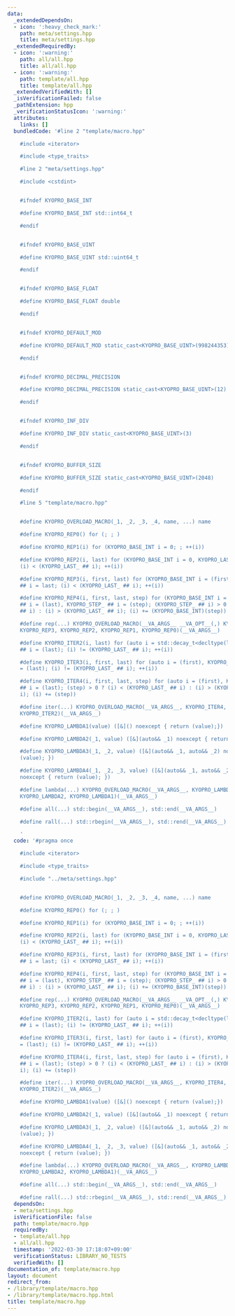 ```yaml
---
data:
  _extendedDependsOn:
  - icon: ':heavy_check_mark:'
    path: meta/settings.hpp
    title: meta/settings.hpp
  _extendedRequiredBy:
  - icon: ':warning:'
    path: all/all.hpp
    title: all/all.hpp
  - icon: ':warning:'
    path: template/all.hpp
    title: template/all.hpp
  _extendedVerifiedWith: []
  _isVerificationFailed: false
  _pathExtension: hpp
  _verificationStatusIcon: ':warning:'
  attributes:
    links: []
  bundledCode: '#line 2 "template/macro.hpp"

    #include <iterator>

    #include <type_traits>

    #line 2 "meta/settings.hpp"

    #include <cstdint>


    #ifndef KYOPRO_BASE_INT

    #define KYOPRO_BASE_INT std::int64_t

    #endif


    #ifndef KYOPRO_BASE_UINT

    #define KYOPRO_BASE_UINT std::uint64_t

    #endif


    #ifndef KYOPRO_BASE_FLOAT

    #define KYOPRO_BASE_FLOAT double

    #endif


    #ifndef KYOPRO_DEFAULT_MOD

    #define KYOPRO_DEFAULT_MOD static_cast<KYOPRO_BASE_UINT>(998244353)

    #endif


    #ifndef KYOPRO_DECIMAL_PRECISION

    #define KYOPRO_DECIMAL_PRECISION static_cast<KYOPRO_BASE_UINT>(12)

    #endif


    #ifndef KYOPRO_INF_DIV

    #define KYOPRO_INF_DIV static_cast<KYOPRO_BASE_UINT>(3)

    #endif


    #ifndef KYOPRO_BUFFER_SIZE

    #define KYOPRO_BUFFER_SIZE static_cast<KYOPRO_BASE_UINT>(2048)

    #endif

    #line 5 "template/macro.hpp"


    #define KYOPRO_OVERLOAD_MACRO(_1, _2, _3, _4, name, ...) name

    #define KYOPRO_REP0() for (; ; )

    #define KYOPRO_REP1(i) for (KYOPRO_BASE_INT i = 0; ; ++(i))

    #define KYOPRO_REP2(i, last) for (KYOPRO_BASE_INT i = 0, KYOPRO_LAST_ ## i = (last);
    (i) < (KYOPRO_LAST_ ## i); ++(i))

    #define KYOPRO_REP3(i, first, last) for (KYOPRO_BASE_INT i = (first), KYOPRO_LAST_
    ## i = last; (i) < (KYOPRO_LAST_ ## i); ++(i))

    #define KYOPRO_REP4(i, first, last, step) for (KYOPRO_BASE_INT i = (first), KYOPRO_LAST_
    ## i = (last), KYOPRO_STEP_ ## i = (step); (KYOPRO_STEP_ ## i) > 0 ? (i) < (KYOPRO_LAST_
    ## i) : (i) > (KYOPRO_LAST_ ## i); (i) += (KYOPRO_BASE_INT)(step))

    #define rep(...) KYOPRO_OVERLOAD_MACRO(__VA_ARGS__ __VA_OPT__(,) KYOPRO_REP4,
    KYOPRO_REP3, KYOPRO_REP2, KYOPRO_REP1, KYOPRO_REP0)(__VA_ARGS__)

    #define KYOPRO_ITER2(i, last) for (auto i = std::decay_t<decltype(last)>(), KYOPRO_LAST_
    ## i = (last); (i) != (KYOPRO_LAST_ ## i); ++(i))

    #define KYOPRO_ITER3(i, first, last) for (auto i = (first), KYOPRO_LAST_ ## i
    = (last); (i) != (KYOPRO_LAST_ ## i); ++(i))

    #define KYOPRO_ITER4(i, first, last, step) for (auto i = (first), KYOPRO_LAST_
    ## i = (last); (step) > 0 ? (i) < (KYOPRO_LAST_ ## i) : (i) > (KYOPRO_LAST_ ##
    i); (i) += (step))

    #define iter(...) KYOPRO_OVERLOAD_MACRO(__VA_ARGS__, KYOPRO_ITER4, KYOPRO_ITER3,
    KYOPRO_ITER2)(__VA_ARGS__)

    #define KYOPRO_LAMBDA1(value) ([&]() noexcept { return (value);})

    #define KYOPRO_LAMBDA2(_1, value) ([&](auto&& _1) noexcept { return (value); })

    #define KYOPRO_LAMBDA3(_1, _2, value) ([&](auto&& _1, auto&& _2) noexcept { return
    (value); })

    #define KYOPRO_LAMBDA4(_1, _2, _3, value) ([&](auto&& _1, auto&& _2, auto&& _3)
    noexcept { return (value); })

    #define lambda(...) KYOPRO_OVERLOAD_MACRO(__VA_ARGS__, KYOPRO_LAMBDA4, KYOPRO_LAMBDA3,
    KYOPRO_LAMBDA2, KYOPRO_LAMBDA1)(__VA_ARGS__)

    #define all(...) std::begin(__VA_ARGS__), std::end(__VA_ARGS__)

    #define rall(...) std::rbegin(__VA_ARGS__), std::rend(__VA_ARGS__)

    '
  code: '#pragma once

    #include <iterator>

    #include <type_traits>

    #include "../meta/settings.hpp"


    #define KYOPRO_OVERLOAD_MACRO(_1, _2, _3, _4, name, ...) name

    #define KYOPRO_REP0() for (; ; )

    #define KYOPRO_REP1(i) for (KYOPRO_BASE_INT i = 0; ; ++(i))

    #define KYOPRO_REP2(i, last) for (KYOPRO_BASE_INT i = 0, KYOPRO_LAST_ ## i = (last);
    (i) < (KYOPRO_LAST_ ## i); ++(i))

    #define KYOPRO_REP3(i, first, last) for (KYOPRO_BASE_INT i = (first), KYOPRO_LAST_
    ## i = last; (i) < (KYOPRO_LAST_ ## i); ++(i))

    #define KYOPRO_REP4(i, first, last, step) for (KYOPRO_BASE_INT i = (first), KYOPRO_LAST_
    ## i = (last), KYOPRO_STEP_ ## i = (step); (KYOPRO_STEP_ ## i) > 0 ? (i) < (KYOPRO_LAST_
    ## i) : (i) > (KYOPRO_LAST_ ## i); (i) += (KYOPRO_BASE_INT)(step))

    #define rep(...) KYOPRO_OVERLOAD_MACRO(__VA_ARGS__ __VA_OPT__(,) KYOPRO_REP4,
    KYOPRO_REP3, KYOPRO_REP2, KYOPRO_REP1, KYOPRO_REP0)(__VA_ARGS__)

    #define KYOPRO_ITER2(i, last) for (auto i = std::decay_t<decltype(last)>(), KYOPRO_LAST_
    ## i = (last); (i) != (KYOPRO_LAST_ ## i); ++(i))

    #define KYOPRO_ITER3(i, first, last) for (auto i = (first), KYOPRO_LAST_ ## i
    = (last); (i) != (KYOPRO_LAST_ ## i); ++(i))

    #define KYOPRO_ITER4(i, first, last, step) for (auto i = (first), KYOPRO_LAST_
    ## i = (last); (step) > 0 ? (i) < (KYOPRO_LAST_ ## i) : (i) > (KYOPRO_LAST_ ##
    i); (i) += (step))

    #define iter(...) KYOPRO_OVERLOAD_MACRO(__VA_ARGS__, KYOPRO_ITER4, KYOPRO_ITER3,
    KYOPRO_ITER2)(__VA_ARGS__)

    #define KYOPRO_LAMBDA1(value) ([&]() noexcept { return (value);})

    #define KYOPRO_LAMBDA2(_1, value) ([&](auto&& _1) noexcept { return (value); })

    #define KYOPRO_LAMBDA3(_1, _2, value) ([&](auto&& _1, auto&& _2) noexcept { return
    (value); })

    #define KYOPRO_LAMBDA4(_1, _2, _3, value) ([&](auto&& _1, auto&& _2, auto&& _3)
    noexcept { return (value); })

    #define lambda(...) KYOPRO_OVERLOAD_MACRO(__VA_ARGS__, KYOPRO_LAMBDA4, KYOPRO_LAMBDA3,
    KYOPRO_LAMBDA2, KYOPRO_LAMBDA1)(__VA_ARGS__)

    #define all(...) std::begin(__VA_ARGS__), std::end(__VA_ARGS__)

    #define rall(...) std::rbegin(__VA_ARGS__), std::rend(__VA_ARGS__)'
  dependsOn:
  - meta/settings.hpp
  isVerificationFile: false
  path: template/macro.hpp
  requiredBy:
  - template/all.hpp
  - all/all.hpp
  timestamp: '2022-03-30 17:18:07+09:00'
  verificationStatus: LIBRARY_NO_TESTS
  verifiedWith: []
documentation_of: template/macro.hpp
layout: document
redirect_from:
- /library/template/macro.hpp
- /library/template/macro.hpp.html
title: template/macro.hpp
---
```

